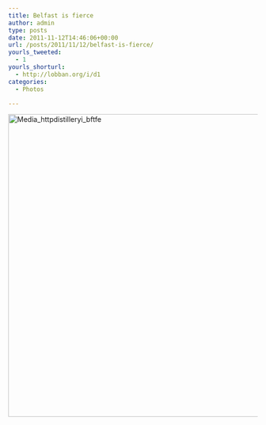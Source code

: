 ```yaml
---
title: Belfast is fierce
author: admin
type: posts
date: 2011-11-12T14:46:06+00:00
url: /posts/2011/11/12/belfast-is-fierce/
yourls_tweeted:
  - 1
yourls_shorturl:
  - http://lobban.org/i/d1
categories:
  - Photos

---
```

<div class='posterous_autopost'>
  <a href="http://instagr.am/p/T0Oy0/"></p> 
  
  <div class='p_embed p_image_embed'>
    <a href="http://getfile8.posterous.com/getfile/files.posterous.com/nonimage/gBJxjEoIrhCgfmfuEgxvGhHHtspxeGjhmiztljpBbdFsgFuvdqGzlxGFqxqf/media_httpdistilleryi_BftFE.jpg.scaled1000.jpg"><img alt="Media_httpdistilleryi_bftfe" height="612" src="http://getfile8.posterous.com/getfile/files.posterous.com/nonimage/gBJxjEoIrhCgfmfuEgxvGhHHtspxeGjhmiztljpBbdFsgFuvdqGzlxGFqxqf/media_httpdistilleryi_BftFE.jpg.scaled1000.jpg" width="612" /></a>
  </div>
  
  <p>
    </a></div>